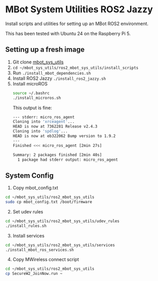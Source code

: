 # MBot System Utilities ROS2 Jazzy
Install scripts and utilities for setting up an MBot ROS2 environment.

This has been tested with Ubuntu 24 on the Raspberry Pi 5.

## Setting up a fresh image
1. Git clone [mbot_sys_utils](https://github.com/mbot-project/mbot_sys_utils)
2. `cd ~/mbot_sys_utils/ros2_mbot_sys_utils/install_scripts`
3. Run `./install_mbot_dependencies.sh`
4. Install ROS2 Jazzy `./install_ros2_jazzy.sh`
5. Install microROS
    ```bash
    source ~/.bashrc
    ./install_microros.sh
    ```
    This output is fine:
    ```bash
    --- stderr: micro_ros_agent                                          
    Cloning into 'xrceagent'...
    HEAD is now at 7362281 Release v2.4.3
    Cloning into 'spdlog'...
    HEAD is now at eb322062 Bump version to 1.9.2
    ---
    Finished <<< micro_ros_agent [2min 27s]

    Summary: 2 packages finished [2min 40s]
      1 package had stderr output: micro_ros_agent
    ```
## System Config
1. Copy mbot_config.txt
```bash
cd ~/mbot_sys_utils/ros2_mbot_sys_utils
sudo cp mbot_config.txt /boot/firmware
```
2. Set udev rules
```bash
cd ~/mbot_sys_utils/ros2_mbot_sys_utils/udev_rules
./install_rules.sh 
```
3. Install services
```bash
cd ~/mbot_sys_utils/ros2_mbot_sys_utils/services
./install_mbot_ros_services.sh 
```
4. Copy MWireless connect script
```bash
cd ~/mbot_sys_utils/ros2_mbot_sys_utils
cp SecureW2_JoinNow.run ~
```
